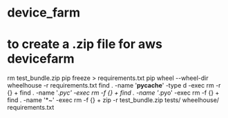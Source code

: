 # device_farm

# to create a .zip file for aws devicefarm
rm test_bundle.zip
pip freeze > requirements.txt
pip wheel --wheel-dir wheelhouse -r requirements.txt
find . -name '__pycache__' -type d -exec rm -r {} +
find . -name '*.pyc' -exec rm -f {} +
find . -name '*.pyo' -exec rm -f {} +
find . -name '*~' -exec rm -f {} +
zip -r test_bundle.zip tests/ wheelhouse/ requirements.txt

 